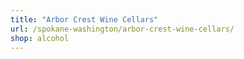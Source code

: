 ```yaml
---
title: "Arbor Crest Wine Cellars"
url: /spokane-washington/arbor-crest-wine-cellars/
shop: alcohol
---
```

